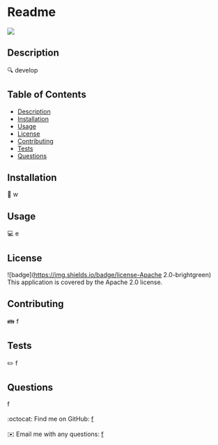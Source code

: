 <h1>Readme </h1>
  <img src = (https://shields.io/badge/license-Apache 2.0-blue)/>
  
  ## Description
  🔍 develop
  
  ## Table of Contents
  - [Description](#description)
  - [Installation](#installation)
  - [Usage](#usage)
  - [License](#license)
  - [Contributing](#contributing)
  - [Tests](#tests)
  - [Questions](#questions)
  
  ## Installation
  💾 w
  
  ## Usage
  💻 e
  
  ## License
  ![badge](https://img.shields.io/badge/license-Apache 2.0-brightgreen)
  <br />
  This application is covered by the Apache 2.0 license. 
  
  ## Contributing
  👪 f
  
  ## Tests
  ✏️ f
  
  ## Questions
  f<br />
  <br />
  :octocat: Find me on GitHub: <a href="https://github.com/f" target="_blank">f</a><br />
  <br />
  ✉️ Email me with any questions: <a href="mailto:f" target="_blank">f</a><br /><br />

